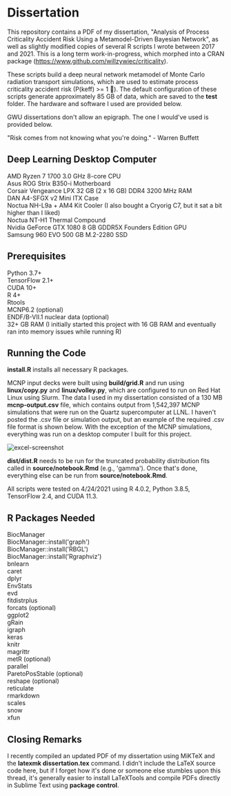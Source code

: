 # Dissertation

This repository contains a PDF of my dissertation, "Analysis of Process Criticality Accident Risk Using a Metamodel-Driven Bayesian Network", as well as slightly modified copies of several R scripts I wrote between 2017 and 2021. This is a long term work-in-progress, which morphed into a CRAN package (https://www.github.com/willzywiec/criticality).  

These scripts build a deep neural network metamodel of Monte Carlo radiation transport simulations, which are used to estimate process criticality accident risk (P(keff) >= 1 🤯). The default configuration of these scripts generate approximately 85 GB of data, which are saved to the **test** folder. The hardware and software I used are provided below.  

GWU dissertations don't allow an epigraph. The one I would've used is provided below.

"Risk comes from not knowing what you're doing." - Warren Buffett  

## Deep Learning Desktop Computer
AMD Ryzen 7 1700 3.0 GHz 8-core CPU  
Asus ROG Strix B350-i Motherboard  
Corsair Vengeance LPX 32 GB (2 x 16 GB) DDR4 3200 MHz RAM  
DAN A4-SFGX v2 Mini ITX Case  
Noctua NH-L9a + AM4 Kit Cooler (I also bought a Cryorig C7, but it sat a bit higher than I liked)  
Noctua NT-H1 Thermal Compound  
Nvidia GeForce GTX 1080 8 GB GDDR5X Founders Edition GPU  
Samsung 960 EVO 500 GB M.2-2280 SSD  

## Prerequisites
Python 3.7+  
TensorFlow 2.1+  
CUDA 10+  
R 4+  
Rtools  
MCNP6.2 (optional)  
ENDF/B-VII.1 nuclear data (optional)  
32+ GB RAM (I initially started this project with 16 GB RAM and eventually ran into memory issues while running R)  

## Running the Code
**install.R** installs all necessary R packages.

MCNP input decks were built using **build/grid.R** and run using **linux/copy.py** and **linux/volley.py**, which are configured to run on Red Hat Linux using Slurm. The data I used in my dissertation consisted of a 130 MB **mcnp-output.csv** file, which contains output from 1,542,397 MCNP simulations that were run on the Quartz supercomputer at LLNL. I haven't posted the .csv file or simulation output, but an example of the required .csv file format is shown below. With the exception of the MCNP simulations, everything was run on a desktop computer I built for this project.  

![excel-screenshot](https://github.com/willzywiec/dissertation/assets/30445407/b9c383c8-bd33-432e-8bec-06a833e3d3f8)

**dist/dist.R** needs to be run for the truncated probability distribution fits called in **source/notebook.Rmd** (e.g., 'gamma'). Once that's done, everything else can be run from **source/notebook.Rmd**.    
  
All scripts were tested on 4/24/2021 using R 4.0.2, Python 3.8.5, TensorFlow 2.4, and CUDA 11.3.  

## R Packages Needed
BiocManager  
BiocManager::install('graph')  
BiocManager::install('RBGL')  
BiocManager::install('Rgraphviz')  
bnlearn  
caret  
dplyr  
EnvStats  
evd  
fitdistrplus  
forcats (optional)  
ggplot2  
gRain  
igraph  
keras  
knitr  
magrittr  
metR (optional)  
parallel  
ParetoPosStable (optional)  
reshape (optional)  
reticulate  
rmarkdown  
scales  
snow  
xfun  

## Closing Remarks
I recently compiled an updated PDF of my dissertation using MiKTeX and the **latexmk dissertation.tex** command. I didn't include the LaTeX source code here, but if I forget how it's done or someone else stumbles upon this thread, it's generally easier to install LaTeXTools and compile PDFs directly in Sublime Text using **package control**.  
